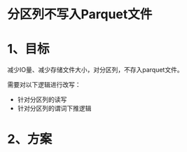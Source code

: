 # 分区列不写入Parquet文件

# 1、目标

减少IO量、减少存储文件大小，对分区列，不存入parquet文件。

需要对以下逻辑进行改写：

- 针对分区列的读写
- 针对分区列的谓词下推逻辑

# 2、方案

